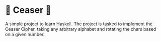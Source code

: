 # 🧩 Ceaser 🧩
A simple project to learn Haskell.
The project is tasked to implement the Ceaser Cipher, taking any arbitrary alphabet and rotating the chars based on a given number. 
